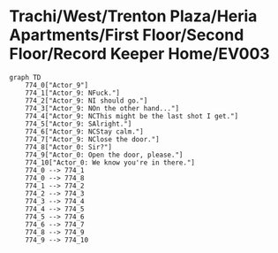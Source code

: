 # Trachi/West/Trenton Plaza/Heria Apartments/First Floor/Second Floor/Record Keeper Home/EV003


```mermaid
graph TD
    774_0["Actor_9"]
    774_1["Actor_9: NFuck."]
    774_2["Actor_9: NI should go."]
    774_3["Actor_9: NOn the other hand..."]
    774_4["Actor_9: NCThis might be the last shot I get."]
    774_5["Actor_9: SAlright."]
    774_6["Actor_9: NCStay calm."]
    774_7["Actor_9: NClose the door."]
    774_8["Actor_0: Sir?"]
    774_9["Actor_0: Open the door, please."]
    774_10["Actor_0: We know you're in there."]
    774_0 --> 774_1
    774_0 --> 774_8
    774_1 --> 774_2
    774_2 --> 774_3
    774_3 --> 774_4
    774_4 --> 774_5
    774_5 --> 774_6
    774_6 --> 774_7
    774_8 --> 774_9
    774_9 --> 774_10
```